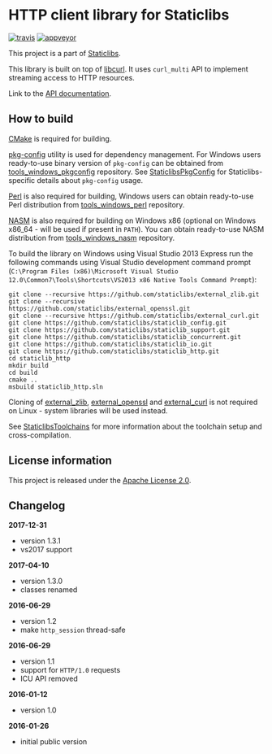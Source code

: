 HTTP client library for Staticlibs
==================================

[![travis](https://travis-ci.org/staticlibs/staticlib_http.svg?branch=master)](https://travis-ci.org/staticlibs/staticlib_http)
[![appveyor](https://ci.appveyor.com/api/projects/status/github/staticlibs/staticlib_http?svg=true)](https://ci.appveyor.com/project/staticlibs/staticlib-http)

This project is a part of [Staticlibs](http://staticlibs.net/).

This library is built on top of [libcurl](http://curl.haxx.se/libcurl/c/). 
It uses `curl_multi` API to implement streaming access to HTTP resources.

Link to the [API documentation](http://staticlibs.github.io/staticlib_http/docs/html/namespacestaticlib_1_1http.html).

How to build
------------

[CMake](http://cmake.org/) is required for building.

[pkg-config](http://www.freedesktop.org/wiki/Software/pkg-config/) utility is used for dependency management.
For Windows users ready-to-use binary version of `pkg-config` can be obtained from [tools_windows_pkgconfig](https://github.com/staticlibs/tools_windows_pkgconfig) repository.
See [StaticlibsPkgConfig](https://github.com/staticlibs/wiki/wiki/StaticlibsPkgConfig) for Staticlibs-specific details about `pkg-config` usage.

[Perl](https://www.perl.org/) is also required for building, Windows users can obtain ready-to-use
Perl distribution from [tools_windows_perl](https://github.com/staticlibs/tools_windows_perl) repository.

[NASM](http://nasm.us/) is also required for building on Windows x86 
(optional on Windows x86_64 - will be used if present in `PATH`).
You can obtain ready-to-use NASM distribution from 
[tools_windows_nasm](https://github.com/staticlibs/tools_windows_nasm) repository.

To build the library on Windows using Visual Studio 2013 Express run the following commands using
Visual Studio development command prompt 
(`C:\Program Files (x86)\Microsoft Visual Studio 12.0\Common7\Tools\Shortcuts\VS2013 x86 Native Tools Command Prompt`):

    git clone --recursive https://github.com/staticlibs/external_zlib.git
    git clone --recursive https://github.com/staticlibs/external_openssl.git
    git clone --recursive https://github.com/staticlibs/external_curl.git
    git clone https://github.com/staticlibs/staticlib_config.git
    git clone https://github.com/staticlibs/staticlib_support.git
    git clone https://github.com/staticlibs/staticlib_concurrent.git
    git clone https://github.com/staticlibs/staticlib_io.git
    git clone https://github.com/staticlibs/staticlib_http.git
    cd staticlib_http
    mkdir build
    cd build
    cmake ..
    msbuild staticlib_http.sln

Cloning of [external_zlib](https://github.com/staticlibs/external_zlib),
[external_openssl](https://github.com/staticlibs/external_openssl) and
[external_curl](https://github.com/staticlibs/external_curl) is not required on Linux - 
system libraries will be used instead.

See [StaticlibsToolchains](https://github.com/staticlibs/wiki/wiki/StaticlibsToolchains) for 
more information about the toolchain setup and cross-compilation.

License information
-------------------

This project is released under the [Apache License 2.0](http://www.apache.org/licenses/LICENSE-2.0).

Changelog
---------

**2017-12-31**

 * version 1.3.1
 * vs2017 support

**2017-04-10**

 * version 1.3.0
 * classes renamed

**2016-06-29**

 * version 1.2
 * make `http_session` thread-safe

**2016-06-29**

 * version 1.1
 * support for `HTTP/1.0` requests
 * ICU API removed

**2016-01-12**

 * version 1.0

**2016-01-26**

 * initial public version
